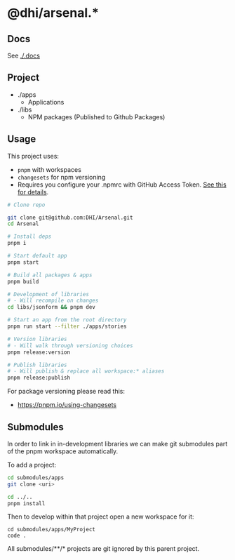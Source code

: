 # @dhi/arsenal.*

## Docs

See [./.docs](./.docs)

## Project

- ./apps
  - Applications
- ./libs
  - NPM packages (Published to Github Packages)

## Usage

This project uses:
- `pnpm` with workspaces
- `changesets` for npm versioning
- Requires you configure your .npmrc with GitHub Access Token. [See this for details](https://docs.github.com/en/packages/working-with-a-github-packages-registry/working-with-the-npm-registry).

```bash
# Clone repo

git clone git@github.com:DHI/Arsenal.git
cd Arsenal

# Install deps
pnpm i

# Start default app
pnpm start

# Build all packages & apps
pnpm build

# Development of libraries
# - Will recompile on changes
cd libs/jsonform && pnpm dev

# Start an app from the root directory
pnpm run start --filter ./apps/stories

# Version libraries
# - Will walk through versioning choices
pnpm release:version

# Publish libraries
# - Will publish & replace all workspace:* aliases 
pnpm release:publish
```

For package versioning please read this:
- https://pnpm.io/using-changesets

## Submodules

In order to link in in-development libraries we can make git submodules part of the pnpm workspace automatically.

To add a project:

```bash
cd submodules/apps
git clone <uri>

cd ../..
pnpm install
```

Then to develop within that project open a new workspace for it:

```
cd submodules/apps/MyProject
code .
```

All submodules/**/* projects are git ignored by this parent project.